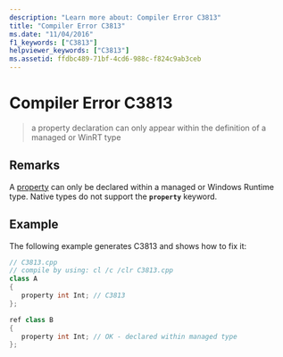 ```yaml
---
description: "Learn more about: Compiler Error C3813"
title: "Compiler Error C3813"
ms.date: "11/04/2016"
f1_keywords: ["C3813"]
helpviewer_keywords: ["C3813"]
ms.assetid: ffdbc489-71bf-4cd6-988c-f824c9ab3ceb
---
```

# Compiler Error C3813

> a property declaration can only appear within the definition of a managed or WinRT type

## Remarks

A [property](../../dotnet/how-to-use-properties-in-cpp-cli.md) can only be declared within a managed or Windows Runtime type. Native types do not support the **`property`** keyword.

## Example

The following example generates C3813 and shows how to fix it:

```cpp
// C3813.cpp
// compile by using: cl /c /clr C3813.cpp
class A
{
   property int Int; // C3813
};

ref class B
{
   property int Int; // OK - declared within managed type
};
```
